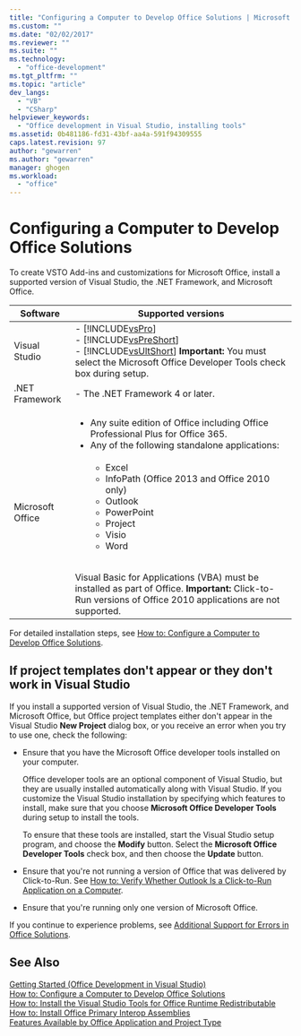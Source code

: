 ```yaml
---
title: "Configuring a Computer to Develop Office Solutions | Microsoft Docs"
ms.custom: ""
ms.date: "02/02/2017"
ms.reviewer: ""
ms.suite: ""
ms.technology: 
  - "office-development"
ms.tgt_pltfrm: ""
ms.topic: "article"
dev_langs: 
  - "VB"
  - "CSharp"
helpviewer_keywords: 
  - "Office development in Visual Studio, installing tools"
ms.assetid: 0b481186-fd31-43bf-aa4a-591f94309555
caps.latest.revision: 97
author: "gewarren"
ms.author: "gewarren"
manager: ghogen
ms.workload: 
  - "office"
---
```

# Configuring a Computer to Develop Office Solutions
  To create VSTO Add-ins and customizations for Microsoft Office, install a supported version of Visual Studio, the .NET Framework, and Microsoft Office.  
  
|Software|Supported versions|  
|--------------|------------------------|  
|Visual Studio|-   [!INCLUDE[vsPro](../sharepoint/includes/vspro-md.md)]<br />-   [!INCLUDE[vsPreShort](../vsto/includes/vspreshort-md.md)]<br />-   [!INCLUDE[vsUltShort](../vsto/includes/vsultshort-md.md)] **Important:**  You must select the Microsoft Office Developer Tools check box during setup.|  
|.NET Framework|-   The .NET Framework 4 or later.|  
|Microsoft Office|<ul><li>Any suite edition of Office including Office Professional Plus for Office 365.</li><li>Any of the following standalone applications:<br /><br /> <ul><li>Excel</li><li>InfoPath (Office 2013 and Office 2010 only)</li><li>Outlook</li><li>PowerPoint</li><li>Project</li><li>Visio</li><li>Word</li></ul></li></ul><br /> Visual Basic for Applications (VBA) must be installed as part of Office. **Important:**  Click-to-Run versions of Office 2010 applications are not supported.|  
  
 For detailed installation steps, see [How to: Configure a Computer to Develop Office Solutions](../vsto/how-to-configure-a-computer-to-develop-office-solutions.md).  
  
## If project templates don't appear or they don't work in Visual Studio  
 If you install a supported version of Visual Studio, the .NET Framework, and Microsoft Office, but Office project templates either don't appear in the Visual Studio **New Project** dialog box, or you receive an error when you try to use one, check the following:  
  
-   Ensure that you have the Microsoft Office developer tools installed on your computer.  
  
     Office developer tools are an optional component of Visual Studio, but they are usually installed automatically along with Visual Studio. If you customize the Visual Studio installation by specifying which features to install, make sure that you choose **Microsoft Office Developer Tools** during setup to install the tools.  
  
     To ensure that these tools are installed, start the Visual Studio setup program, and choose the **Modify** button. Select the **Microsoft Office Developer Tools** check box, and then choose the **Update** button.  
  
-   Ensure that you're not running a version of Office that was delivered by Click-to-Run. See [How to: Verify Whether Outlook Is a Click-to-Run Application on a Computer](http://msdn.microsoft.com/library/office/ff864733(v=office.14).aspx).  
  
-   Ensure that you're running only one version of Microsoft Office.  
  
 If you continue to experience problems, see [Additional Support for Errors in Office Solutions](../vsto/additional-support-for-errors-in-office-solutions.md).  
  
## See Also  
 [Getting Started &#40;Office Development in Visual Studio&#41;](../vsto/getting-started-office-development-in-visual-studio.md)   
 [How to: Configure a Computer to Develop Office Solutions](../vsto/how-to-configure-a-computer-to-develop-office-solutions.md)   
 [How to: Install the Visual Studio Tools for Office Runtime Redistributable](../vsto/how-to-install-the-visual-studio-tools-for-office-runtime-redistributable.md)   
 [How to: Install Office Primary Interop Assemblies](../vsto/how-to-install-office-primary-interop-assemblies.md)   
 [Features Available by Office Application and Project Type](../vsto/features-available-by-office-application-and-project-type.md)  
  
  